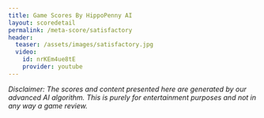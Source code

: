 ```yaml
---
title: Game Scores By HippoPenny AI
layout: scoredetail
permalink: /meta-score/satisfactory
header:
  teaser: /assets/images/satisfactory.jpg
  video:
    id: nrKEm4ue8tE
    provider: youtube
---
```

*Disclaimer: The scores and content presented here are generated by our advanced AI algorithm. This is purely for entertainment purposes and not in any way a game review.*
